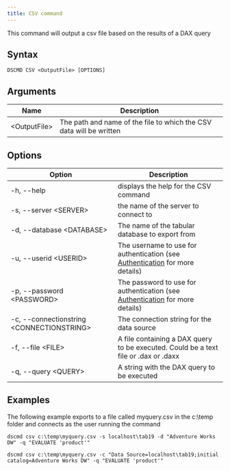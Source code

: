 ```yaml
---
title: CSV command
---
```


This command will output a csv file based on the results of a DAX query

## Syntax

```
DSCMD CSV <OutputFile> [OPTIONS]
```

## Arguments

| Name | Description |
|---|---|
| &lt;OutputFile> | The path and name of the file to which the CSV data will be written |

## Options

| Option | Description |
| ---|---|
| -h, --help | displays the help for the CSV command|
| -s, --server &lt;SERVER> | the name of the server to connect to |
| -d, --database &lt;DATABASE> | The name of the tabular database to export from |
| -u, --userid &lt;USERID> | The username to use for authentication (see [Authentication](../authentication) for more details) |
| -p, --password &lt;PASSWORD> | The password to use for authentication (see [Authentication](../authentication) for more details) |
| -c, --connectionstring &lt;CONNECTIONSTRING> | The connection string for the data source |
| -f, --file &lt;FILE> | A file containing a DAX query to be executed. Could be a text file or .dax or .daxx |
| -q, --query &lt;QUERY> | A string with the DAX query to be executed |

## Examples

The following example exports to a file called myquery.csv in the c:\temp folder and connects as the user running the command

```
dscmd csv c:\temp\myquery.csv -s localhost\tab19 -d "Adventure Works DW" -q "EVALUATE 'product'"
```

```
dscmd csv c:\temp\myquery.csv -c "Data Source=localhost\tab19;initial catalog=Adventure Works DW" -q "EVALUATE 'product'"
```